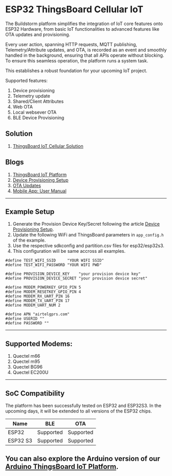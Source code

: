 # ESP32 ThingsBoard Cellular IoT
The Buildstorm platform simplifies the integration of IoT core features onto ESP32 Hardware, from basic IoT functionalities to advanced features like OTA updates and provisioning.

Every user action, spanning HTTP requests, MQTT publishing, Telemetry/Attribute updates, and OTA, is recorded as an event and smoothly handled in the background, ensuring that all APIs operate without blocking. To ensure this seamless operation, the platform runs a system task.

This establishes a robust foundation for your upcoming IoT project.

Supported features:

1. Device provisioning
2. Telemetry update
3. Shared/Client Attributes
4. Web OTA
5. Local websever OTA
6. BLE Device Provisioning

## Solution

1. [ThingsBoard IoT Cellular Solution](https://buildstorm.com/solutions/simcom-aws-iot-cellular-solution/)

## Blogs

1. [ThingsBoard IoT Platform](https://buildstorm.com/solutions/esp32-thingsboard-iot-platform/)
1. [Device Provisioning Setup](https://buildstorm.com/blog/thingsboard-iot-device-provisioning-setup/)
2. [OTA Updates](https://buildstorm.com/blog/thingsboard-ota-updates/)
3. [Mobile App: User Manual](https://buildstorm.com/blog/thingsboard-mobile-app-user-manual/)


---
## Example Setup
1. Generate the Provision Device Key/Secret following the article [Device Provisioning Setup](https://buildstorm.com/blog/thingsboard-iot-device-provisioning-setup/).
2. Update the following WiFi and ThingsBoard parameters in `app_config.h` of the example.
3. Use the respective sdkconfig and partition.csv files for esp32/esp32s3.
4. This configuration will be same accross all examples.

```
#define TEST_WIFI_SSID     "YOUR WIFI SSID"
#define TEST_WIFI_PASSWORD "YOUR WIFI PWD"

#define PROVISION_DEVICE_KEY    "your provision device key"
#define PROVISION_DEVICE_SECRET "your provision device secret"

#define MODEM_POWERKEY_GPIO_PIN 5
#define MODEM_RESETKEY_GPIO_PIN 4
#define MODEM_RX_UART_PIN 16
#define MODEM_TX_UART_PIN 17
#define MODEM_UART_NUM 2

#define APN "airtelgprs.com"
#define USERID ""
#define PASSWORD ""
```

---
## Supported Modems:
1. Quectel m66
2. Quectel m95
3. Quectel BG96
4. Quectel EC200U

---
## SoC Compatibility

The platform has been successfully tested on ESP32 and ESP32S3. In the upcoming days, it will be extended to  all versions of the ESP32 chips.

| Name            | BLE           | OTA           |
|-----------------|---------------|---------------|
| ESP32           | Supported     | Supported     |
| ESP32 S3        | Supported     | Supported     |



You can also explore the Arduino version of our [Arduino ThingsBoard IoT Platform](https://github.com/BuildStormTechnologies/arduino-esp32-thingsboard-iot).
---




